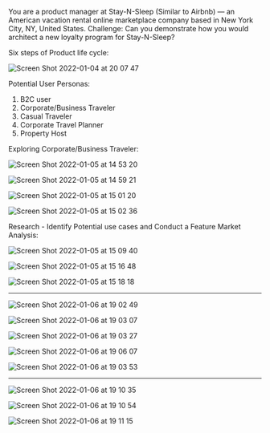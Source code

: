 
You are a product manager at Stay-N-Sleep (Similar to Airbnb) — an American vacation rental online marketplace company based in New York City, NY, United States.
Challenge: Can you demonstrate how you would architect a new loyalty program for Stay-N-Sleep? 


Six steps of Product life cycle:

![Screen Shot 2022-01-04 at 20 07 47](https://user-images.githubusercontent.com/49109424/148149504-e372846a-1790-41f3-bad6-0745cd17a833.png)

Potential User Personas:
1. B2C user
2. Corporate/Business Traveler
3. Casual Traveler
4. Corporate Travel Planner
5. Property Host

Exploring Corporate/Business Traveler:


![Screen Shot 2022-01-05 at 14 53 20](https://user-images.githubusercontent.com/49109424/148287988-853d41c9-4db6-4bee-bda7-4b413c56256e.png)


![Screen Shot 2022-01-05 at 14 59 21](https://user-images.githubusercontent.com/49109424/148289098-0620dc26-a595-4de1-8ad7-70d8ea8ae875.png)


![Screen Shot 2022-01-05 at 15 01 20](https://user-images.githubusercontent.com/49109424/148289128-080fe061-9f7e-4b49-b51f-3fc6023004c4.png)


![Screen Shot 2022-01-05 at 15 02 36](https://user-images.githubusercontent.com/49109424/148289139-7b2f016a-41f7-49ed-b11e-aae3bb2ff98d.png)



Research - Identify Potential use cases and Conduct a Feature Market Analysis:

![Screen Shot 2022-01-05 at 15 09 40](https://user-images.githubusercontent.com/49109424/148291138-2cd2c0b6-4525-4c0a-937c-ef7de55007c1.png)


![Screen Shot 2022-01-05 at 15 16 48](https://user-images.githubusercontent.com/49109424/148291226-d274bd02-d699-4011-9079-2f4c2b94e9d1.png)

![Screen Shot 2022-01-05 at 15 18 18](https://user-images.githubusercontent.com/49109424/148291242-5d0021bf-6fa3-46a5-9659-50e581dd293c.png)

-----
![Screen Shot 2022-01-06 at 19 02 49](https://user-images.githubusercontent.com/49109424/148474672-3998668c-518c-4b3e-9278-92374ddffbe4.png)

![Screen Shot 2022-01-06 at 19 03 07](https://user-images.githubusercontent.com/49109424/148474678-c7a056c5-ec6d-4249-8e16-513e98a90879.png)

![Screen Shot 2022-01-06 at 19 03 27](https://user-images.githubusercontent.com/49109424/148474691-71f48675-dc8c-4993-93fe-314e2d0bc0ec.png)

![Screen Shot 2022-01-06 at 19 06 07](https://user-images.githubusercontent.com/49109424/148474695-0c8f60a2-64c6-42b3-8af7-1f52081c4b1b.png)

![Screen Shot 2022-01-06 at 19 03 53](https://user-images.githubusercontent.com/49109424/148474710-4c2d8886-020a-4fb6-8882-aea6df8b636c.png)


----
![Screen Shot 2022-01-06 at 19 10 35](https://user-images.githubusercontent.com/49109424/148475006-67b4e6dc-181d-4e19-9e25-44a7fb77b3d5.png)

![Screen Shot 2022-01-06 at 19 10 54](https://user-images.githubusercontent.com/49109424/148475010-167726f6-1691-4e2a-9409-9bd5765c0404.png)

![Screen Shot 2022-01-06 at 19 11 15](https://user-images.githubusercontent.com/49109424/148475019-90eeeec8-9357-4ab8-bc85-98814782d695.png)







